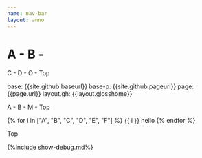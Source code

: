 ```yaml
---
name: nav-bar
layout: anno
---
```

# A - B -
C - D - O - Top

base: {{site.github.baseurl}}
base-p: {{site.github.pageurl}}
page: {{page.url}}
layout.gh: {{layout.glosshome}}

[A]({{site.github.baseurl}}/{{layout.glosshome}}#a) -
[B]({{site.github.baseurl}}/{{layout.glosshome}}#b) -
[M]({{site.github.baseurl}}/{{layout.glosshome}}#m) -
[Top]({{site.github.baseurl}}/{{layout.glosshome}})


{% for i in ["A", "B", "C", "D", "E", "F"] %}
  {{ i }} hello
{% endfor %}

Top


{%include show-debug.md%}
